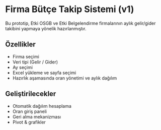# Firma Bütçe Takip Sistemi (v1)

Bu prototip, Etki OSGB ve Etki Belgelendirme firmalarının aylık gelir/gider takibini yapmaya yönelik hazırlanmıştır.

## Özellikler
- Firma seçimi
- Veri tipi (Gelir / Gider)
- Ay seçimi
- Excel yükleme ve sayfa seçimi
- Hazırlık aşamasında oran yönetimi ve aylık dağılım

## Geliştirilecekler
- Otomatik dağılım hesaplama
- Oran giriş paneli
- Geri alma mekanizması
- Pivot & grafikler